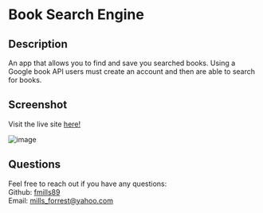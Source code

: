 # Book Search Engine

## Description
An app that allows you to find and save you searched books. Using a Google book API users must create an account and then are able to search for books.

## Screenshot
Visit the live site <a href="https://frozen-reef-71547.herokuapp.com/">here!</a>


![image](https://user-images.githubusercontent.com/89666151/161478411-b0f5018e-7795-42df-ae1a-743ba1304fb7.png)

## Questions
Feel free to reach out if you have any questions: </br>
Github: <a href="www.github.com/fmills89">fmills89</a> </br>
Email: <a href="mailto:mills_forrest@yahoo.com">mills_forrest@yahoo.com</a>
